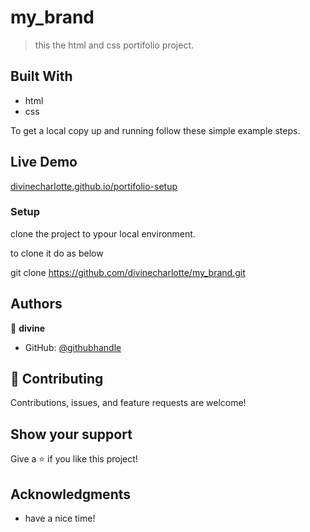 # my_brand

> this the html and css portifolio project.

## Built With

- html
- css

To get a local copy up and running follow these simple example steps.

## Live Demo
[divinecharlotte.github.io/portifolio-setup](https://cute-sunburst-6df70f.netlify.app/)

### Setup 
clone the project to ypour local environment.

to clone it do as below

git clone https://github.com/divinecharlotte/my_brand.git


## Authors

👤 **divine**

- GitHub: [@githubhandle]( https://github.com/divinecharlotte)

## 🤝 Contributing

Contributions, issues, and feature requests are welcome!


## Show your support

Give a ⭐️ if you like this project!

## Acknowledgments

- have a nice time!
